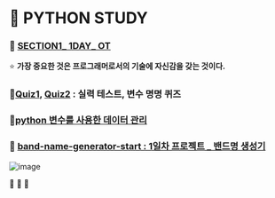 # 🧐 PYTHON STUDY 

### 📂 [SECTION1_ 1DAY_ OT](https://github.com/oiosu/100days-of-python-part_1/blob/main/section1/section1_1day.md) 
⭐ **가장 중요한 것은 프로그래머로서의 기술에 자신감을 갖는 것이다.**


### 📂[Quiz1](https://github.com/oiosu/100days-of-python-part_1/blob/main/section1/Quize1.md), [Quiz2](https://github.com/oiosu/100days-of-python-part_1/blob/main/section1/Quize2.md) : 실력 테스트,  변수 명명 퀴즈

### 📂[python 변수를 사용한 데이터 관리](https://github.com/oiosu/100days-of-python-part_1/blob/main/section1/%ED%8C%8C%EC%9D%B4%EC%8D%AC%20%EB%B3%80%EC%88%98%EB%A5%BC%20%EC%82%AC%EC%9A%A9%ED%95%9C%20%EB%8D%B0%EC%9D%B4%ED%84%B0%EA%B4%80%EB%A6%AC.md)

### 🚀 [band-name-generator-start : 1일차 프로젝트 _ 밴드명 생성기](https://github.com/oiosu/100days-of-python-part_1/blob/main/section1/Project_1.md)
![image](https://user-images.githubusercontent.com/99783474/182171956-1a36bf83-6752-42b0-9c79-003be0688b6a.png)



🚀
🚀
🚀
